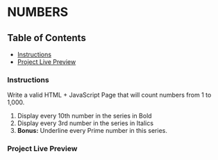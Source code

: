 # NUMBERS

## Table of Contents

* [Instructions](#instructions)
* [Project Live Preview](#livepreview)

### Instructions
Write a valid HTML + JavaScript Page that will count numbers from 1 to 1,000.

1. Display every 10th number in the series in Bold 
2. Display every 3rd number in the series in Italics
3. **Bonus:** Underline every Prime number in this series.

### Project Live Preview